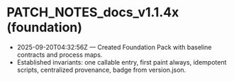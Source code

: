 # PATCH_NOTES_docs_v1.1.4x (foundation)

- 2025-09-20T04:32:56Z — Created Foundation Pack with baseline contracts and process maps.
- Established invariants: one callable entry, first paint always, idempotent scripts, centralized provenance, badge from version.json.
